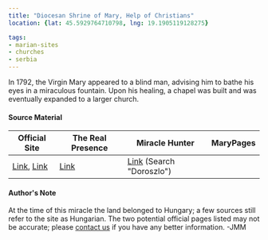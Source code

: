 ```yaml
---
title: "Diocesan Shrine of Mary, Help of Christians"
location: {lat: 45.5929764710798, lng: 19.1905119128275}

tags:
- marian-sites
- churches
- serbia
---
```


In 1792, the Virgin Mary appeared to a blind man, advising him to bathe his eyes in a miraculous fountain.  Upon his healing, a chapel was built and was eventually expanded to a larger church.

#### Source Material

| Official Site | The Real Presence | Miracle Hunter | MaryPages |
| --- | --- | --- | --- |
| [Link](https://szentkut.eu/), [Link](https://doroszlo.net/) | [Link](http://www.therealpresence.org/eucharst/misc/BVM/104_DOROSZLO_60x96.pdf) | [Link](https://www.miraclehunter.com/marian_apparitions/approved_apparitions/apparitions_1700-1799.html) (Search "Doroszlo") | |

#### Author's Note

At the time of this miracle the land belonged to Hungary; a few sources still refer to the site as Hungarian.  The two potential official pages listed may not be accurate; please [contact us](/contact) if you have any better information.  -JMM
